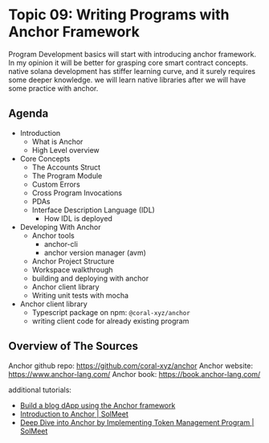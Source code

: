# Topic 09: Writing Programs with Anchor Framework

Program Development basics will start with introducing anchor framework. In my opinion it will be better for grasping core smart contract concepts. native solana development has stiffer learning curve, and it surely requires some deeper knowledge. we will learn native libraries after we will have some practice with anchor.

## Agenda

* Introduction
  * What is Anchor
  * High Level overview
* Core Concepts
  * The Accounts Struct
  * The Program Module
  * Custom Errors
  * Cross Program Invocations
  * PDAs
  * Interface Description Language (IDL)
    * How IDL is deployed
* Developing With Anchor
  * Anchor tools
    * anchor-cli
    * anchor version manager (avm)
  * Anchor Project Structure
  * Workspace walkthrough
  * building and deploying with anchor
  * Anchor client library
  * Writing unit tests with mocha
* Anchor client library
  * Typescript package on npm: `@coral-xyz/anchor`
  * writing client code for already existing program

## Overview of The Sources

Anchor github repo: https://github.com/coral-xyz/anchor Anchor website: https://www.anchor-lang.com/ Anchor book: https://book.anchor-lang.com/

additional tutorials:

* [Build a blog dApp using the Anchor framework](https://learn.figment.io/tutorials/build-a-blog-dapp-using-anchor)
* [Introduction to Anchor | SolMeet](https://book.solmeet.dev/notes/intro-to-anchor)
* [Deep Dive into Anchor by Implementing Token Management Program | SolMeet](https://book.solmeet.dev/notes/anchor-token-management)
